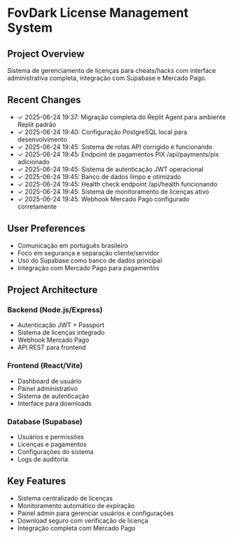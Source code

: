 # FovDark License Management System

## Project Overview
Sistema de gerenciamento de licenças para cheats/hacks com interface administrativa completa, integração com Supabase e Mercado Pago.

## Recent Changes
- ✓ 2025-06-24 19:37: Migração completa do Replit Agent para ambiente Replit padrão
- ✓ 2025-06-24 19:40: Configuração PostgreSQL local para desenvolvimento
- ✓ 2025-06-24 19:45: Sistema de rotas API corrigido e funcionando
- ✓ 2025-06-24 19:45: Endpoint de pagamentos PIX /api/payments/pix adicionado
- ✓ 2025-06-24 19:45: Sistema de autenticação JWT operacional
- ✓ 2025-06-24 19:45: Banco de dados limpo e otimizado
- ✓ 2025-06-24 19:45: Health check endpoint /api/health funcionando
- ✓ 2025-06-24 19:45: Sistema de monitoramento de licenças ativo
- ✓ 2025-06-24 19:45: Webhook Mercado Pago configurado corretamente

## User Preferences
- Comunicação em português brasileiro
- Foco em segurança e separação cliente/servidor
- Uso do Supabase como banco de dados principal
- Integração com Mercado Pago para pagamentos

## Project Architecture
### Backend (Node.js/Express)
- Autenticação JWT + Passport
- Sistema de licenças integrado
- Webhook Mercado Pago
- API REST para frontend

### Frontend (React/Vite)
- Dashboard de usuário
- Painel administrativo
- Sistema de autenticação
- Interface para downloads

### Database (Supabase)
- Usuários e permissões
- Licenças e pagamentos
- Configurações do sistema
- Logs de auditoria

## Key Features
- Sistema centralizado de licenças
- Monitoramento automático de expiração
- Painel admin para gerenciar usuários e configurações
- Download seguro com verificação de licença
- Integração completa com Mercado Pago